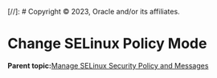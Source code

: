 [//]: # Copyright © 2023, Oracle and/or its affiliates.

# Change SELinux Policy Mode

**Parent topic:**[Manage SELinux Security Policy and Messages](../topics/cockpit-selinux_manage.md)

